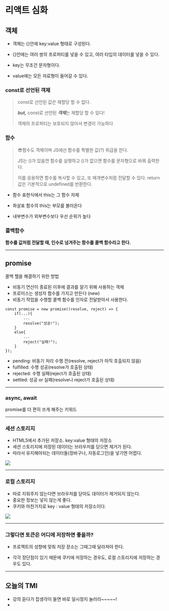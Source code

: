 # 리액트 심화

## 객체
+ 객체는 {}안에 key:value 형태로 구성된다.

+ {}안에는 여러 쌍의 프로퍼티를 넣을 수 있고, 여러 타입의 데이터를 넣을 수 있다.
  
+ key는 무조건 문자형이다.
+ value에는 모든 자료형이 들어갈 수 있다.

### const로 선언된 객체  

>const로 선언된 값은 재할당 할 수 없다.
>
>***but,*** const로 선언된 ***객체***는 재할당 할 수 있다!
>
>객체의 프로퍼티는 보호되지 않아서 변경이 가능하다

### 함수

>😎함수도 객체이며 JS에선 함수를 특별한 값(?) 취급을 한다.
>
>JS는 ()가 있음연 함수를 실행하고 ()가 없으면 함수를 문자형으로 바꿔 출력한다.
>
>이를 응용하면 함수를 복사할 수 있고, 또 매개변수처럼 전달할 수 있다.
>return 값은 기본적으로 undefined를 반환한다.

+ 함수 표현식에서 this는 그 함수 자체
  
+ 화살표 함수의 this는 부모를 불러온다
* 내부변수가 외부변수보다 우선 순위가 높다
  
### 콜백함수

**함수를 값처럼 전달할 때, 인수로 넘겨주는 함수를 콜백 함수라고 한다.**


---

## promise
콜백 헬을 해결하기 위한 방법

+ 비동기 연산이 종료된 이후에 결과를 알기 위해 사용하는 객체
+ 프로미스는 생성자 함수를 가지고 만든다 (new)
+ 비동기 작업을 수행할 콜백 함수를 인자로 전달받아서 사용한다.

```
const promise = new promise((resolve, reject) => {
    if(...){
        ...
        resolve("성공!");
    }
    else{
        ...
        reject("실패!");
    }
});
```
- pending: 비동기 처리 수행 전(resolve, reject가 아직 호출되지 않음)
- fulfilled: 수행 성공(resolve가 호출된 상태)
- rejected: 수행 실패(reject가 호출된 상태)
- settled: 성공 or 실패(resolve나 reject가 호출된 상태)

---

### async, await

promise를 더 편히 쓰게 해주는 키워드


---

### 세션 스토리지

+ HTML5에서 추가된 저장소. key:value 형태의 저장소
+ 세션 스토리지에 저장된 데이터는 브라우저를 닫으면 제거가 된다. 
+ 따라서 유지해야되는 데이터들(장바구나, 자동로그인)을 넣기엔 어렵다.

![](https://images.velog.io/images/2_juzzang/post/0c6dae0b-0869-4ea7-bddc-b7b6370599a8/%EC%8B%AC%ED%99%94%202%20%EC%84%B8%EC%85%98%20%EC%8A%A4%ED%86%A0%EB%A6%AC%EC%A7%80.PNG)


---

### 로컬 스토리지

+ 따로 지워주지 않는다면 브라우저를 닫아도 데이터가 제거되지 않는다.
+ 중요한 정보는 넣지 않는게 좋다.
+ 쿠키와 마찬가지로 key : value 형태의 저장소이다.

![](https://images.velog.io/images/2_juzzang/post/aff4e7a2-0bbe-4b4e-906d-c33dbc5aacd9/%EB%A1%9C%EC%BB%AC%EC%8A%A4%ED%86%A0%EB%A6%AC%EC%A7%80.PNG)

---

### 그렇다면 토큰은 어디에 저장하면 좋을까?

+ 프로젝트의 성향에 맞춰 저장 장소는 그때그때 달라져야 한다.

+ 각각 장단점이 있기 때문에 쿠키에 저장하는 경우도, 로컬 스토리지에 저장하는 경우도 있다. 

  

---
## 오늘의 TMI
+ 강의 듣다가 잡생각이 들면 바로 일시정지 눌러라~~~~~!
+ 